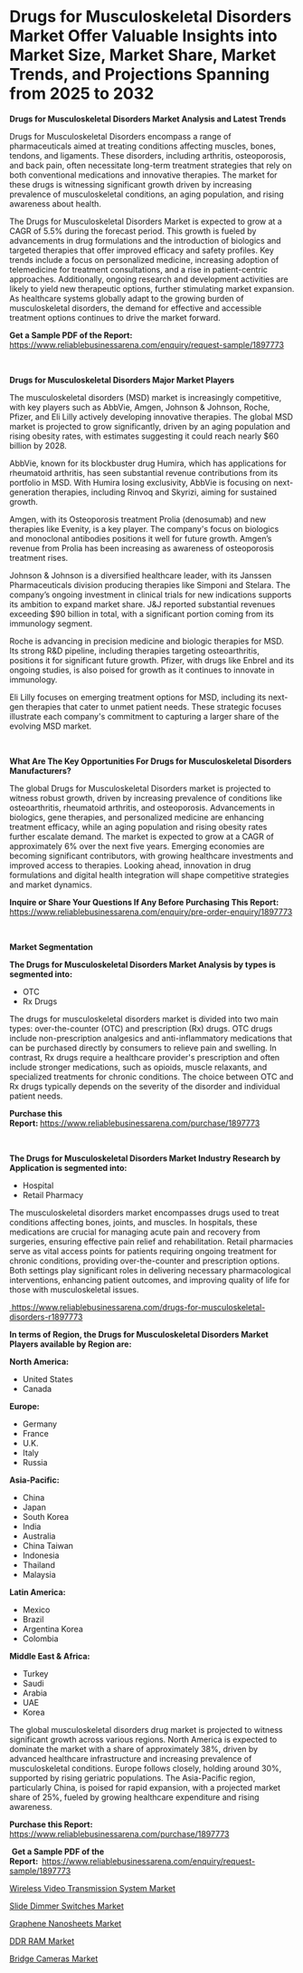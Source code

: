 <p><h1>Drugs for Musculoskeletal Disorders Market Offer Valuable Insights into Market Size, Market Share, Market Trends, and Projections Spanning from 2025 to 2032</h1></p><p><strong>Drugs for Musculoskeletal Disorders Market Analysis and Latest Trends</strong></p>
<p><p>Drugs for Musculoskeletal Disorders encompass a range of pharmaceuticals aimed at treating conditions affecting muscles, bones, tendons, and ligaments. These disorders, including arthritis, osteoporosis, and back pain, often necessitate long-term treatment strategies that rely on both conventional medications and innovative therapies. The market for these drugs is witnessing significant growth driven by increasing prevalence of musculoskeletal conditions, an aging population, and rising awareness about health.</p><p>The Drugs for Musculoskeletal Disorders Market is expected to grow at a CAGR of 5.5% during the forecast period. This growth is fueled by advancements in drug formulations and the introduction of biologics and targeted therapies that offer improved efficacy and safety profiles. Key trends include a focus on personalized medicine, increasing adoption of telemedicine for treatment consultations, and a rise in patient-centric approaches. Additionally, ongoing research and development activities are likely to yield new therapeutic options, further stimulating market expansion. As healthcare systems globally adapt to the growing burden of musculoskeletal disorders, the demand for effective and accessible treatment options continues to drive the market forward.</p></p>
<p><strong>Get a Sample PDF of the Report:&nbsp;</strong> <a href="https://www.reliablebusinessarena.com/enquiry/request-sample/1897773?utm_campaign=3001&utm_medium=2&utm_source=Github&utm_content=ia&utm_term=08032025&utm_id=drugs-for-musculoskeletal-disorders">https://www.reliablebusinessarena.com/enquiry/request-sample/1897773</a></p>
<p>&nbsp;</p>
<p><strong>Drugs for Musculoskeletal Disorders Major Market Players</strong></p>
<p><p>The musculoskeletal disorders (MSD) market is increasingly competitive, with key players such as AbbVie, Amgen, Johnson & Johnson, Roche, Pfizer, and Eli Lilly actively developing innovative therapies. The global MSD market is projected to grow significantly, driven by an aging population and rising obesity rates, with estimates suggesting it could reach nearly $60 billion by 2028.</p><p>AbbVie, known for its blockbuster drug Humira, which has applications for rheumatoid arthritis, has seen substantial revenue contributions from its portfolio in MSD. With Humira losing exclusivity, AbbVie is focusing on next-generation therapies, including Rinvoq and Skyrizi, aiming for sustained growth.</p><p>Amgen, with its Osteoporosis treatment Prolia (denosumab) and new therapies like Evenity, is a key player. The company's focus on biologics and monoclonal antibodies positions it well for future growth. Amgen’s revenue from Prolia has been increasing as awareness of osteoporosis treatment rises.</p><p>Johnson & Johnson is a diversified healthcare leader, with its Janssen Pharmaceuticals division producing therapies like Simponi and Stelara. The company’s ongoing investment in clinical trials for new indications supports its ambition to expand market share. J&J reported substantial revenues exceeding $90 billion in total, with a significant portion coming from its immunology segment.</p><p>Roche is advancing in precision medicine and biologic therapies for MSD. Its strong R&D pipeline, including therapies targeting osteoarthritis, positions it for significant future growth. Pfizer, with drugs like Enbrel and its ongoing studies, is also poised for growth as it continues to innovate in immunology.</p><p>Eli Lilly focuses on emerging treatment options for MSD, including its next-gen therapies that cater to unmet patient needs. These strategic focuses illustrate each company's commitment to capturing a larger share of the evolving MSD market.</p></p>
<p>&nbsp;</p>
<p><strong>What Are The Key Opportunities For Drugs for Musculoskeletal Disorders Manufacturers?</strong></p>
<p><p>The global Drugs for Musculoskeletal Disorders market is projected to witness robust growth, driven by increasing prevalence of conditions like osteoarthritis, rheumatoid arthritis, and osteoporosis. Advancements in biologics, gene therapies, and personalized medicine are enhancing treatment efficacy, while an aging population and rising obesity rates further escalate demand. The market is expected to grow at a CAGR of approximately 6% over the next five years. Emerging economies are becoming significant contributors, with growing healthcare investments and improved access to therapies. Looking ahead, innovation in drug formulations and digital health integration will shape competitive strategies and market dynamics.</p></p>
<p><strong>Inquire or Share Your Questions If Any Before Purchasing This Report:</strong> <a href="https://www.reliablebusinessarena.com/enquiry/pre-order-enquiry/1897773?utm_campaign=3001&utm_medium=2&utm_source=Github&utm_content=ia&utm_term=08032025&utm_id=drugs-for-musculoskeletal-disorders">https://www.reliablebusinessarena.com/enquiry/pre-order-enquiry/1897773</a></p>
<p>&nbsp;</p>
<p><strong>Market Segmentation</strong></p>
<p><strong>The Drugs for Musculoskeletal Disorders Market Analysis by types is segmented into:</strong></p>
<p><ul><li>OTC</li><li>Rx Drugs</li></ul></p>
<p><p>The drugs for musculoskeletal disorders market is divided into two main types: over-the-counter (OTC) and prescription (Rx) drugs. OTC drugs include non-prescription analgesics and anti-inflammatory medications that can be purchased directly by consumers to relieve pain and swelling. In contrast, Rx drugs require a healthcare provider's prescription and often include stronger medications, such as opioids, muscle relaxants, and specialized treatments for chronic conditions. The choice between OTC and Rx drugs typically depends on the severity of the disorder and individual patient needs.</p></p>
<p><strong>Purchase this Report:&nbsp;</strong><a href="https://www.reliablebusinessarena.com/purchase/1897773?utm_campaign=3001&utm_medium=2&utm_source=Github&utm_content=ia&utm_term=08032025&utm_id=drugs-for-musculoskeletal-disorders">https://www.reliablebusinessarena.com/purchase/1897773</a></p>
<p>&nbsp;</p>
<p><strong>The Drugs for Musculoskeletal Disorders Market Industry Research by Application is segmented into:</strong></p>
<p><ul><li>Hospital</li><li>Retail Pharmacy</li></ul></p>
<p><p>The musculoskeletal disorders market encompasses drugs used to treat conditions affecting bones, joints, and muscles. In hospitals, these medications are crucial for managing acute pain and recovery from surgeries, ensuring effective pain relief and rehabilitation. Retail pharmacies serve as vital access points for patients requiring ongoing treatment for chronic conditions, providing over-the-counter and prescription options. Both settings play significant roles in delivering necessary pharmacological interventions, enhancing patient outcomes, and improving quality of life for those with musculoskeletal issues.</p></p>
<p><a href="https://www.reliablebusinessarena.com/drugs-for-musculoskeletal-disorders-r1897773?utm_campaign=3001&utm_medium=2&utm_source=Github&utm_content=ia&utm_term=08032025&utm_id=drugs-for-musculoskeletal-disorders">&nbsp;https://www.reliablebusinessarena.com/drugs-for-musculoskeletal-disorders-r1897773</a></p>
<p><strong>In terms of Region, the Drugs for Musculoskeletal Disorders Market Players available by Region are:</strong></p>
<p>
    <p> <strong> North America: </strong>
        <ul>
            <li>United States</li>
            <li>Canada</li>
        </ul>
        </p> 
    <p> <strong> Europe: </strong>
        <ul>
            <li>Germany</li>
            <li>France</li>
            <li>U.K.</li>
            <li>Italy</li>
            <li>Russia</li>
        </ul>
        </p> 
    <p> <strong> Asia-Pacific: </strong>
        <ul>
            <li>China</li>
            <li>Japan</li>
            <li>South Korea</li>
            <li>India</li>
            <li>Australia</li>
            <li>China Taiwan</li>
            <li>Indonesia</li>
            <li>Thailand</li>
            <li>Malaysia</li>
        </ul>
        </p> 
    <p> <strong> Latin America: </strong>
        <ul>
            <li>Mexico</li>
            <li>Brazil</li>
            <li>Argentina Korea</li>
            <li>Colombia</li>
        </ul>
        </p> 
    <p> <strong> Middle East & Africa: </strong>
        <ul>
            <li>Turkey</li>
            <li>Saudi</li>
            <li>Arabia</li>
            <li>UAE</li>
            <li>Korea</li>
        </ul>
    </p>
    </p>
<p><p>The global musculoskeletal disorders drug market is projected to witness significant growth across various regions. North America is expected to dominate the market with a share of approximately 38%, driven by advanced healthcare infrastructure and increasing prevalence of musculoskeletal conditions. Europe follows closely, holding around 30%, supported by rising geriatric populations. The Asia-Pacific region, particularly China, is poised for rapid expansion, with a projected market share of 25%, fueled by growing healthcare expenditure and rising awareness.</p></p>
<p><strong>Purchase this Report: </strong><a href="https://www.reliablebusinessarena.com/purchase/1897773?utm_campaign=3001&utm_medium=2&utm_source=Github&utm_content=ia&utm_term=08032025&utm_id=drugs-for-musculoskeletal-disorders">https://www.reliablebusinessarena.com/purchase/1897773</a></p>
<p>&nbsp;<strong>Get a Sample PDF of the Report:&nbsp;&nbsp;</strong><a href="https://www.reliablebusinessarena.com/enquiry/request-sample/1897773?utm_campaign=3001&utm_medium=2&utm_source=Github&utm_content=ia&utm_term=08032025&utm_id=drugs-for-musculoskeletal-disorders">https://www.reliablebusinessarena.com/enquiry/request-sample/1897773</a></p>
<p><strong></strong></p>
<p><p><a href="https://www.linkedin.com/pulse/revenue-demand-forecast-wireless-video-transmission-system-tucvf?utm_campaign=3001&utm_medium=2&utm_source=Github&utm_content=ia&utm_term=08032025&utm_id=drugs-for-musculoskeletal-disorders">Wireless Video Transmission System Market</a></p><p><a href="https://www.linkedin.com/pulse/exploring-potential-slide-dimmer-switches-marketthe-upcoming-xmwke?utm_campaign=3001&utm_medium=2&utm_source=Github&utm_content=ia&utm_term=08032025&utm_id=drugs-for-musculoskeletal-disorders">Slide Dimmer Switches Market</a></p><p><a href="https://www.linkedin.com/pulse/graphene-nanosheets-market-research-report-analyzing-growth-77-zohyf?utm_campaign=3001&utm_medium=2&utm_source=Github&utm_content=ia&utm_term=08032025&utm_id=drugs-for-musculoskeletal-disorders">Graphene Nanosheets Market</a></p><p><a href="https://www.linkedin.com/pulse/ddr-ram-market-analysis-future-growth-opportunities-j1e9c?utm_campaign=3001&utm_medium=2&utm_source=Github&utm_content=ia&utm_term=08032025&utm_id=drugs-for-musculoskeletal-disorders">DDR RAM Market</a></p><p><a href="https://www.linkedin.com/pulse/bridge-cameras-market-share-revenue-analysis-segment-forecasts-b02re?utm_campaign=3001&utm_medium=2&utm_source=Github&utm_content=ia&utm_term=08032025&utm_id=drugs-for-musculoskeletal-disorders">Bridge Cameras Market</a></p></p>